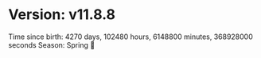 # Version: v11.8.8
Time since birth: 4270 days, 102480 hours, 6148800 minutes, 368928000 seconds
Season: Spring 🌸
